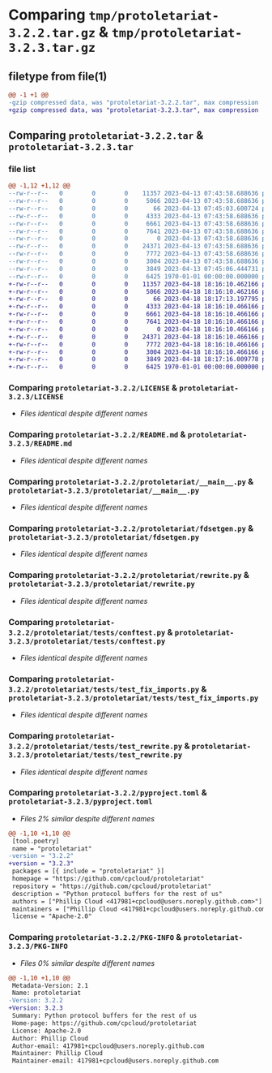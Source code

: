 # Comparing `tmp/protoletariat-3.2.2.tar.gz` & `tmp/protoletariat-3.2.3.tar.gz`

## filetype from file(1)

```diff
@@ -1 +1 @@
-gzip compressed data, was "protoletariat-3.2.2.tar", max compression
+gzip compressed data, was "protoletariat-3.2.3.tar", max compression
```

## Comparing `protoletariat-3.2.2.tar` & `protoletariat-3.2.3.tar`

### file list

```diff
@@ -1,12 +1,12 @@
--rw-r--r--   0        0        0    11357 2023-04-13 07:43:58.688636 protoletariat-3.2.2/LICENSE
--rw-r--r--   0        0        0     5066 2023-04-13 07:43:58.688636 protoletariat-3.2.2/README.md
--rw-r--r--   0        0        0       66 2023-04-13 07:45:03.600724 protoletariat-3.2.2/protoletariat/__init__.py
--rw-r--r--   0        0        0     4333 2023-04-13 07:43:58.688636 protoletariat-3.2.2/protoletariat/__main__.py
--rw-r--r--   0        0        0     6661 2023-04-13 07:43:58.688636 protoletariat-3.2.2/protoletariat/fdsetgen.py
--rw-r--r--   0        0        0     7641 2023-04-13 07:43:58.688636 protoletariat-3.2.2/protoletariat/rewrite.py
--rw-r--r--   0        0        0        0 2023-04-13 07:43:58.688636 protoletariat-3.2.2/protoletariat/tests/__init__.py
--rw-r--r--   0        0        0    24371 2023-04-13 07:43:58.688636 protoletariat-3.2.2/protoletariat/tests/conftest.py
--rw-r--r--   0        0        0     7772 2023-04-13 07:43:58.688636 protoletariat-3.2.2/protoletariat/tests/test_fix_imports.py
--rw-r--r--   0        0        0     3004 2023-04-13 07:43:58.688636 protoletariat-3.2.2/protoletariat/tests/test_rewrite.py
--rw-r--r--   0        0        0     3849 2023-04-13 07:45:06.444731 protoletariat-3.2.2/pyproject.toml
--rw-r--r--   0        0        0     6425 1970-01-01 00:00:00.000000 protoletariat-3.2.2/PKG-INFO
+-rw-r--r--   0        0        0    11357 2023-04-18 18:16:10.462166 protoletariat-3.2.3/LICENSE
+-rw-r--r--   0        0        0     5066 2023-04-18 18:16:10.462166 protoletariat-3.2.3/README.md
+-rw-r--r--   0        0        0       66 2023-04-18 18:17:13.197795 protoletariat-3.2.3/protoletariat/__init__.py
+-rw-r--r--   0        0        0     4333 2023-04-18 18:16:10.466166 protoletariat-3.2.3/protoletariat/__main__.py
+-rw-r--r--   0        0        0     6661 2023-04-18 18:16:10.466166 protoletariat-3.2.3/protoletariat/fdsetgen.py
+-rw-r--r--   0        0        0     7641 2023-04-18 18:16:10.466166 protoletariat-3.2.3/protoletariat/rewrite.py
+-rw-r--r--   0        0        0        0 2023-04-18 18:16:10.466166 protoletariat-3.2.3/protoletariat/tests/__init__.py
+-rw-r--r--   0        0        0    24371 2023-04-18 18:16:10.466166 protoletariat-3.2.3/protoletariat/tests/conftest.py
+-rw-r--r--   0        0        0     7772 2023-04-18 18:16:10.466166 protoletariat-3.2.3/protoletariat/tests/test_fix_imports.py
+-rw-r--r--   0        0        0     3004 2023-04-18 18:16:10.466166 protoletariat-3.2.3/protoletariat/tests/test_rewrite.py
+-rw-r--r--   0        0        0     3849 2023-04-18 18:17:16.009778 protoletariat-3.2.3/pyproject.toml
+-rw-r--r--   0        0        0     6425 1970-01-01 00:00:00.000000 protoletariat-3.2.3/PKG-INFO
```

### Comparing `protoletariat-3.2.2/LICENSE` & `protoletariat-3.2.3/LICENSE`

 * *Files identical despite different names*

### Comparing `protoletariat-3.2.2/README.md` & `protoletariat-3.2.3/README.md`

 * *Files identical despite different names*

### Comparing `protoletariat-3.2.2/protoletariat/__main__.py` & `protoletariat-3.2.3/protoletariat/__main__.py`

 * *Files identical despite different names*

### Comparing `protoletariat-3.2.2/protoletariat/fdsetgen.py` & `protoletariat-3.2.3/protoletariat/fdsetgen.py`

 * *Files identical despite different names*

### Comparing `protoletariat-3.2.2/protoletariat/rewrite.py` & `protoletariat-3.2.3/protoletariat/rewrite.py`

 * *Files identical despite different names*

### Comparing `protoletariat-3.2.2/protoletariat/tests/conftest.py` & `protoletariat-3.2.3/protoletariat/tests/conftest.py`

 * *Files identical despite different names*

### Comparing `protoletariat-3.2.2/protoletariat/tests/test_fix_imports.py` & `protoletariat-3.2.3/protoletariat/tests/test_fix_imports.py`

 * *Files identical despite different names*

### Comparing `protoletariat-3.2.2/protoletariat/tests/test_rewrite.py` & `protoletariat-3.2.3/protoletariat/tests/test_rewrite.py`

 * *Files identical despite different names*

### Comparing `protoletariat-3.2.2/pyproject.toml` & `protoletariat-3.2.3/pyproject.toml`

 * *Files 2% similar despite different names*

```diff
@@ -1,10 +1,10 @@
 [tool.poetry]
 name = "protoletariat"
-version = "3.2.2"
+version = "3.2.3"
 packages = [{ include = "protoletariat" }]
 homepage = "https://github.com/cpcloud/protoletariat"
 repository = "https://github.com/cpcloud/protoletariat"
 description = "Python protocol buffers for the rest of us"
 authors = ["Phillip Cloud <417981+cpcloud@users.noreply.github.com>"]
 maintainers = ["Phillip Cloud <417981+cpcloud@users.noreply.github.com>"]
 license = "Apache-2.0"
```

### Comparing `protoletariat-3.2.2/PKG-INFO` & `protoletariat-3.2.3/PKG-INFO`

 * *Files 0% similar despite different names*

```diff
@@ -1,10 +1,10 @@
 Metadata-Version: 2.1
 Name: protoletariat
-Version: 3.2.2
+Version: 3.2.3
 Summary: Python protocol buffers for the rest of us
 Home-page: https://github.com/cpcloud/protoletariat
 License: Apache-2.0
 Author: Phillip Cloud
 Author-email: 417981+cpcloud@users.noreply.github.com
 Maintainer: Phillip Cloud
 Maintainer-email: 417981+cpcloud@users.noreply.github.com
```


